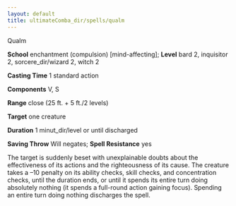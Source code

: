 ```yaml
---
layout: default
title: ultimateComba_dir/spells/qualm
---
```

Qualm

**School** enchantment (compulsion) [mind-affecting]; **Level** bard 2, inquisitor 2, sorcere_dir/wizard 2, witch 2

**Casting Time** 1 standard action

**Components** V, S

**Range** close (25 ft. + 5 ft./2 levels)

**Target** one creature

**Duration** 1 minut_dir/level or until discharged

**Saving Throw** Will negates; **Spell Resistance** yes

The target is suddenly beset with unexplainable doubts about the effectiveness of its actions and the righteousness of its cause. The creature takes a –10 penalty on its ability checks, skill checks, and concentration checks, until the duration ends, or until it spends its entire turn doing absolutely nothing (it spends a full-round action gaining focus). Spending an entire turn doing nothing discharges the spell.

